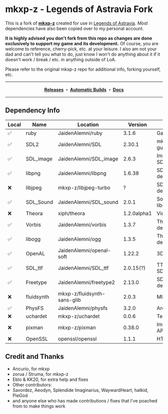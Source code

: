 # mkxp-z - Legends of Astravia Fork

This is a fork of **[mkxp-z](https://github.com/mkxp-z/mkxp-z)** created for use in [Legends of Astravia](https://www.astraviagame.com/). *Most* dependencies have also been copied over to my personal account. 

**It is highly advised you don't fork from this repo as changes are done exclusively to support my game and its development.** Of course, you are welcome to reference, cherry-pick, etc. at your leisure. I also am not your dad and can't tell you what to do, just know I won't do anything about it if it doesn't work / break / etc. in anything outside of LoA.

Please refer to the original mkxp-z repo for additional info, forking yourself, etc. 

--- 

<p align="center"><b>
  <a href="https://github.com/JaidenAlemni/mkxp-z-astravia/releases">Releases</a>
  ・
  <a href="https://github.com/JaidenAlemni/mkxp-z-astravia/actions/workflows/autobuild.yml">Automatic Builds</a>
  ・
  <a href="https://github.com/JaidenAlemni/mkxp-z-astravia/wiki">Docs</a>
</b></p>

--- 

## Dependency Info

| Local | Name | Location | Version | Purpose |
| --- | --- | --- | --- | --- |
| ✅ | ruby | JaidenAlemni/ruby | 3.1.6 | Game scripts ❤ |
| ✅ | SDL2 | JaidenAlemni/SDL | 2.30.1 | mkxp's blood and guts |
| ✅ | SDL_image | JaidenAlemni/SDL_image | 2.6.3 | Image library for SDL |
| ✅ | libpng | JaidenAlemni/libpng | 1.6.38 | SDL_Image dependency |
| ❌ | libjpeg | mkxp-z/libjpeg-turbo | ? | SDL_Image dependency |
| ✅ | SDL_Sound | JaidenAlemni/SDL_sound | 2.0.1 | Soundfile decoding library |
| ❌ | Theora | xiph/theora | 1.2.0alpha1 | Video playback |
| ✅ | Vorbis | JaidenAlemni/vorbis | 1.3.7 | Theora+SDL_sound dependency | 
| ✅ | libogg | JaidenAlemni/ogg | 1.3.5 | Theora+SDL_sound dependency |
| ✅  | OpenAL | JaidenAlemni/openal-soft | 1.22.2 | 3D Audio API | 
| ✅ | SDL_ttf | JaidenAlemni/SDL_ttf | 2.0.15(?) | TTF Font library for SDL | 
| ✅ | Freetype | JaidenAlemni/freetype2 | 2.13.0 | SDL_ttf dependency |
| ❌ | fluidsynth | mkxp-z/fluidsynth-sans-glib | 2.0.3 | MIDI synthesizer |
| ✅ | PhysFS | JaidenAlemni/physfs | 3.2.0 | Archive I/O |
| ❌ | uchardet | mkxp-z/uchardet | 0.0.6 | Text encoding |
| ❌ | pixman | mkxp-z/pixman | 0.38.0 | Image compositing API |
| ❌ | OpenSSL | openssl/openssl | 1.1.1 | HTTPS n' stuff |



## Credit and Thanks

+ Ancurio, for mkxp
+ zorua / Struma, for mkxp-z
+ Eblo & KK20, for extra help and fixes
+ Other contributors: 
+ Savordez, Aeodyn, Splendide Imaginarius, WaywardHeart, hatkid, PieGod
+ and anyone else who has made contributions / fixes that I've poached from to make things work
